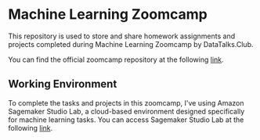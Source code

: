 # Machine Learning Zoomcamp

This repository is used to store and share homework assignments and projects completed during Machine Learning Zoomcamp by DataTalks.Club.

You can find the official zoomcamp repository at the following [link](https://github.com/DataTalksClub/machine-learning-zoomcamp).

## Working Environment

To complete the tasks and projects in this zoomcamp, I've using Amazon Sagemaker Studio Lab, a cloud-based environment designed specifically for machine learning tasks. You can access Sagemaker Studio Lab at the following [link](https://studiolab.sagemaker.aws/).